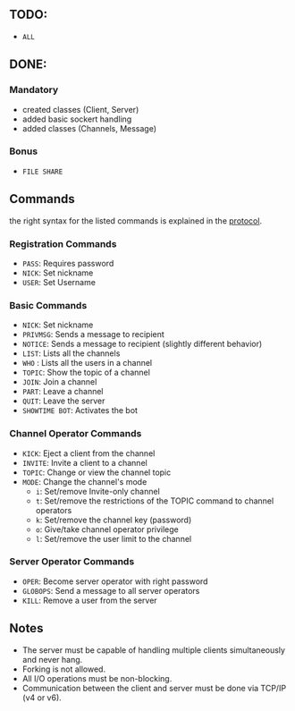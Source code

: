 ## TODO:
* `ALL`

## DONE:

### Mandatory
* created classes (Client, Server)
* added basic sockert handling
* added classes (Channels, Message)
### Bonus
* `FILE SHARE`


## Commands
the right syntax for the listed commands is explained in the [protocol](https://datatracker.ietf.org/doc/html/rfc1459#section-4.4.2). 

### Registration Commands

* `PASS`: Requires password
* `NICK`: Set nickname
* `USER`: Set Username

### Basic Commands

* `NICK`: Set nickname
* `PRIVMSG`: Sends a message to recipient
* `NOTICE`: Sends a message to recipient (slightly different behavior)
* `LIST`: Lists all the channels
* `WHO` : Lists all the users in a channel
* `TOPIC`: Show the topic of a channel
* `JOIN`: Join a channel
* `PART`: Leave a channel
* `QUIT`: Leave the server
* `SHOWTIME BOT`: Activates the bot

### Channel Operator Commands

* `KICK`: Eject a client from the channel
* `INVITE`: Invite a client to a channel
* `TOPIC`: Change or view the channel topic
* `MODE`: Change the channel's mode
  * `i`: Set/remove Invite-only channel
  * `t`: Set/remove the restrictions of the TOPIC command to channel operators
  * `k`: Set/remove the channel key (password)
  * `o`: Give/take channel operator privilege
  * `l`: Set/remove the user limit to the channel

### Server Operator Commands

* `OPER`: Become server operator with right password
* `GLOBOPS`: Send a message to all server operators
* `KILL`: Remove a user from the server

## Notes

* The server must be capable of handling multiple clients simultaneously and never hang.
* Forking is not allowed.
* All I/O operations must be non-blocking.
* Communication between the client and server must be done via TCP/IP (v4 or v6).
